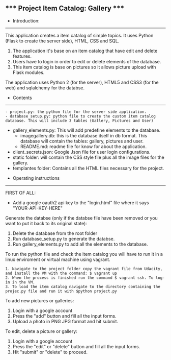 *** Project Item Catalog: Gallery ***
-------------------------------------

* Introduction:
--------------

This application creates a item catalog of simple topics. It uses Python (Flask to create the server side), HTML, CSS and SQL.

1. The application it's base on an item catalog that have edit and delete features.
2. Users have to login in order to edit or delete elements of the database.
3. This item catalog is base on pictures so it allows picture upload with Flask modules.

The application uses Python 2 (for the server), HTML5 and CSS3 (for the web) and sqlalchemy for the databse.

* Contents
----------

	- project.py: the python file for the server side application.
	- database_setup.py: python file to create the custom item catalog database. This will include 3 tables (Gallery, Pictures and User)
  - gallery_elements.py: This will add predefine elements to the database.
	- imagegallery.db: this is the database itself in db format. This database will contain the tables: gallery, pictures and user.
	- README.md: readme file for know for about the application.
  - client_secrets.json: Google Json file for user login configurations.
  - static folder: will contain the CSS style file plus all the image files for the gallery.
  - templantes folder: Contains all the HTML files necessary for the project.

* Operating instructions
------------------------

FIRST OF ALL:

 - Add a google oauth2 api key to the "login.html" file where it says "YOUR-API-KEY-HERE"

Generate the databse (only if the databse file have been removed or you want to put it back to its original state):

  1. Delete the database from the root folder
  2. Run database_setup.py to generate the databse.
  3. Run gallery_elements.py to add all the elements to the database.

To run the python file and check the item catalog you will have to run it in a linux enviroment or virtual machine using vagrant.

	1. Navigate to the project folder copy the vagrant file from Udacity, and install the VM with the command: $ vagrant up
	2. When the process is finished run the command $ vagrant ssh. To log-in in the VM.
	3. To load the item catalog navigate to the directory containing the projec.py file and run it with $python project.py

To add new pictures or galleries:

  1. Login with a google account
  2. Press the "add" button and fill all the input forms.
  3. Upload a photo in PNG JPG format and hit submit.

To edit, delete a picture or gallery:

  1. Login with a google account
  2. Press the "edit" or "delete" button and fill all the input forms.
  3. Hit "submit" or "delete" to proceed.
